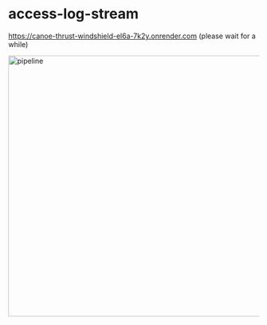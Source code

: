 ﻿# access-log-stream

https://canoe-thrust-windshield-el6a-7k2y.onrender.com  (please wait for a while)


<img width="524" alt="pipeline" src="https://github.com/tinabl/access-log-stream/assets/93467399/849db448-e007-4a02-bdf3-75b389dc065d">


